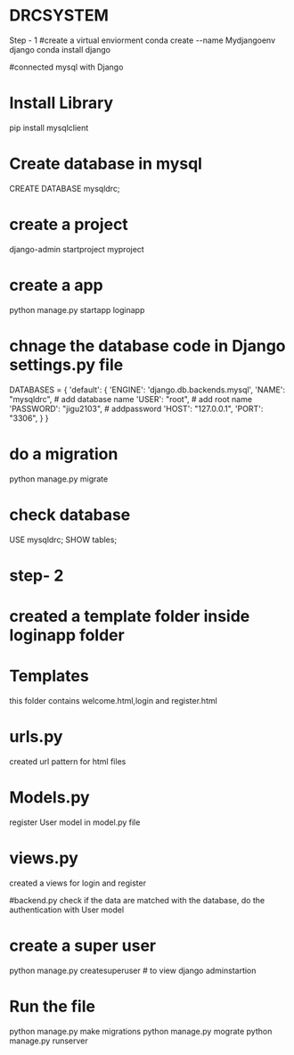 # DRCSYSTEM
Step - 1
#create a virtual enviorment
conda create --name Mydjangoenv django
conda install django

#connected mysql with Django
# Install Library
pip install mysqlclient
# Create database in mysql
CREATE DATABASE mysqldrc;

# create a project
django-admin startproject myproject

# create a app
python manage.py startapp loginapp
# chnage the database code in Django settings.py file
DATABASES = {
    'default': {
        'ENGINE': 'django.db.backends.mysql',
        'NAME': "mysqldrc", # add database name
        'USER': "root", # add root name
        'PASSWORD': "jigu2103", # addpassword
        'HOST': "127.0.0.1",
        'PORT': "3306",
    }
}

# do a migration 
python manage.py migrate

# check database
USE mysqldrc;
SHOW tables;

# step- 2
# created a template folder inside loginapp folder
# Templates
this folder contains welcome.html,login and register.html

# urls.py
created url pattern for html files

# Models.py
register User model in model.py file

# views.py
created a views for login and register 

#backend.py
check if the data are matched with the database, do the authentication with User model

# create a super user
python manage.py createsuperuser # to view django adminstartion

# Run the file
python manage.py make migrations
python manage.py mograte
python manage.py runserver
